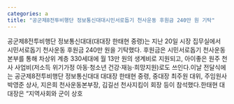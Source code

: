 ```yaml
---
categories: a
title: "공군제8전투비행단 정보통신대대시민서로돕기 천사운동 후원금 240만 원 기탁"
---
```

공군제8전투비행단 정보통신대대(대대장 한태현 중령)는 지난 20일 시장 집무실에서 시민서로돕기 천사운동 후원금 240만 원을 기탁했다. 후원금은 시민서로돕기 천사운동본부를 통해 차상위 계층 330세대에 월 13만 원의 생계비로 지원되고, 아이좋은 원주 천사 사업비(저소득 위기가정 아동‧청소년 건강‧재능‧희망지원)로도 쓰인다.이날 전달식에는 공군제8전투비행단 정보통신대대 대대장 한태현 중령, 중대장 최주원 대위, 주임원사 박영준 상사, 지은희 천사운동본부장, 김길선 천사지킴이 회장 등이 참석했다.한태현 대대장은 “지역사회와 군이 상호